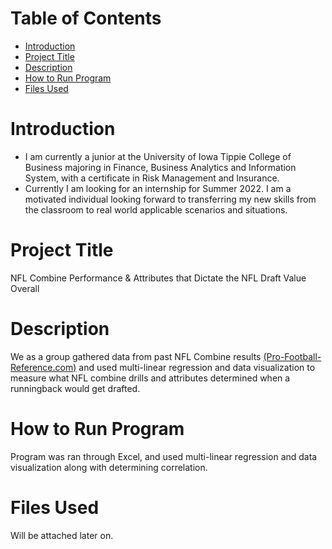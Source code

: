 # Table of Contents
- [Introduction](https://Github.com/shawnhiramatsu/Hello_World#Introduction)
- [Project Title](https://Github.com/shawnhiramatsu/Hello_World#Project-Title)
- [Description](https://Github.com/shawnhiramatsu/Hello_World#Description)
- [How to Run Program](https://Github.com/shawnhiramatsu/Hello_World#How-to-Run-Program)
- [Files Used](https://Github.com/shawnhiramatsu/Hello_World#Files-Used)
# Introduction
- I am currently a junior at the University of Iowa Tippie College of Business majoring in Finance, Business Analytics and Information System, with a certificate in Risk Management and Insurance. 
- Currently I am looking for an internship for Summer 2022. I am a motivated individual looking forward to transferring my new skills from the classroom to real world applicable scenarios and situations.
# Project Title
NFL Combine Performance & Attributes that Dictate the NFL Draft Value Overall
# Description
 We as a group gathered data from past NFL Combine results [(Pro-Football-Reference.com)](https://www.pro-football-reference.com/) and used multi-linear regression and data visualization to measure what NFL combine drills and attributes determined when a runningback would get drafted.
# How to Run Program
Program was ran through Excel, and used multi-linear regression and data visualization along with determining correlation.
# Files Used
Will be attached later on.
